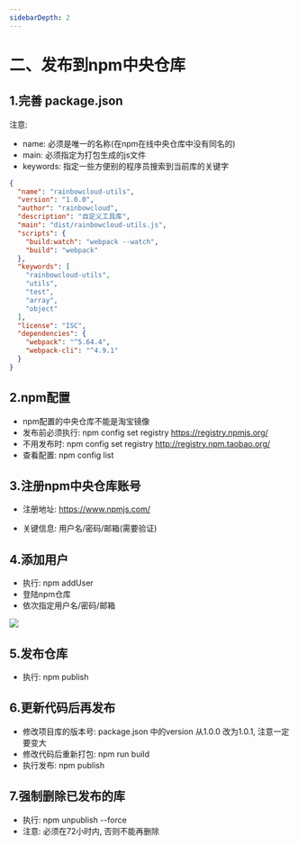 ```yaml
---
sidebarDepth: 2
---
```


# 二、发布到npm中央仓库

## 1.完善 package.json

注意:

- name: 必须是唯一的名称(在npm在线中央仓库中没有同名的)
- main: 必须指定为打包生成的js文件
- keywords: 指定一些方便别的程序员搜索到当前库的关键字

```json
{
  "name": "rainbowcloud-utils",
  "version": "1.0.0",
  "author": "rainbowcloud",
  "description": "自定义工具库",
  "main": "dist/rainbowcloud-utils.js",
  "scripts": {
    "build:watch": "webpack --watch",
    "build": "webpack"
  },
  "keywords": [
    "rainbowcloud-utils",
    "utils",
    "test",
    "array",
    "object"
  ],
  "license": "ISC",
  "dependencies": {
    "webpack": "^5.64.4",
    "webpack-cli": "^4.9.1"
  }
}
```

## 2.npm配置

- npm配置的中央仓库不能是淘宝镜像
- 发布前必须执行: npm config set registry https://registry.npmjs.org/
- 不用发布时: npm config set registry http://registry.npm.taobao.org/
- 查看配置: npm config list

## 3.注册npm中央仓库账号

- 注册地址: https://www.npmjs.com/

- 关键信息: 用户名/密码/邮箱(需要验证)

## 4.添加用户

- 执行: npm addUser
- 登陆npm仓库
- 依次指定用户名/密码/邮箱

![](/images/utils/npmlogin.png)

## 5.发布仓库

- 执行: npm publish

## 6.更新代码后再发布

- 修改项目库的版本号: package.json 中的version 从1.0.0 改为1.0.1, 注意一定要变大
- 修改代码后重新打包: npm run build
- 执行发布: npm publish

## 7.强制删除已发布的库

- 执行: npm unpublish --force
- 注意: 必须在72小时内, 否则不能再删除
